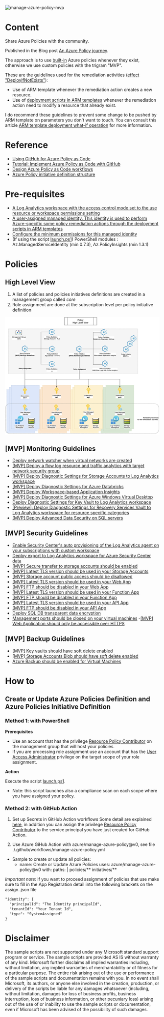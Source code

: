 ![manage-azure-policy-mvp](https://github.com/JamesDLD/azure-policies/workflows/manage-azure-policy-mvp/badge.svg)

# Content
Share Azure Policies with the community.

Published in the Blog post [An Azure Policy journey](https://medium.com/microsoftazure/an-azure-policy-journey-7bb53b41c43d).

The approach is to use [built-in](https://docs.microsoft.com/en-us/azure/governance/policy/samples/built-in-policies?WT.mc_id=AZ-MVP-5003548) Azure policies whenever they exist, otherwise we use custom policies with the trigram "MVP".

These are the guidelines used for the remediation activities ([effect "DeployIfNotExists"](https://docs.microsoft.com/en-us/azure/governance/policy/how-to/remediate-resources?WT.mc_id=AZ-MVP-5003548)):
- Use of ARM template whenever the remediation action creates a new resource.
- Use of [deployment scripts in ARM templates](https://docs.microsoft.com/en-us/azure/azure-resource-manager/templates/deployment-script-template?WT.mc_id=AZ-MVP-5003548) whenever the remediation action need to modify a resource that already exist. 

I do recommend these guidelines to prevent some change to be pushed by ARM template on parameters you don't want to touch.
You can consult this article [ARM template deployment what-if operation](https://docs.microsoft.com/en-us/azure/azure-resource-manager/templates/template-deploy-what-if?WT.mc_id=AZ-MVP-5003548) for more information.

# Reference
- [Using GitHub for Azure Policy as Code](https://techcommunity.microsoft.com/t5/azure-governance-and-management/using-github-for-azure-policy-as-code/ba-p/1886464?WT.mc_id=DOP-MVP-5003548)
- [Tutorial: Implement Azure Policy as Code with GitHub](https://docs.microsoft.com/en-us/azure/governance/policy/tutorials/policy-as-code-github?WT.mc_id=DOP-MVP-5003548)
- [Design Azure Policy as Code workflows](https://docs.microsoft.com/en-us/azure/governance/policy/concepts/policy-as-code?WT.mc_id=DOP-MVP-5003548)
- [Azure Policy initiative definition structure](https://docs.microsoft.com/en-us/azure/governance/policy/concepts/initiative-definition-structure?WT.mc_id=DOP-MVP-5003548)

# Pre-requisites
- [A Log Analytics workspace with the access control mode set to the use resource or workspace permissions setting](https://docs.microsoft.com/en-us/azure/azure-monitor/learn/quick-create-workspace?WT.mc_id=AZ-MVP-5003548)
- [A user-assigned managed identity. This identity is used to perform Azure-specific some policy remediation actions through the deployment scripts in ARM templates](https://docs.microsoft.com/en-us/azure/azure-resource-manager/templates/template-tutorial-deployment-script?WT.mc_id=DOP-MVP-5003548)
- [Configure the minimum permissions for this managed identity](https://docs.microsoft.com/en-us/azure/azure-resource-manager/templates/deployment-script-template?WT.mc_id=AZ-MVP-5003548#configure-the-minimum-permissions)
- (If using the script [launch.ps1](launch.ps1)) PowerShell modules : Az.ManagedServiceIdentity (min 0.7.3), Az.PolicyInsights (min 1.3.1)

# Policies
## High Level View
1. A list of policies and policies initiatives definitions are created in a management group called *core*
2. Role assignment are done at the subscription level per policy initiative definition

![hlv](./images/hlv.png)

## [MVP] Monitoring Guidelines
- [Deploy network watcher when virtual networks are created](https://docs.microsoft.com/en-us/azure/network-watcher/network-watcher-create?WT.mc_id=AZ-MVP-5003548)
- [[MVP] Deploy a flow log resource and traffic analytics with target network security group](https://docs.microsoft.com/en-us/azure/network-watcher/traffic-analytics#enable-flow-log-settings?WT.mc_id=AZ-MVP-5003548)
- [[MVP] Deploy Diagnostic Settings for Storage Accounts to Log Analytics workspace](https://docs.microsoft.com/en-us/azure/storage/blobs/monitor-blob-storage?WT.mc_id=AZ-MVP-5003548)
- [[MVP] Deploy Diagnostic Settings for Azure Databricks](https://docs.microsoft.com/en-us/azure/databricks/administration-guide/account-settings/azure-diagnostic-logs?WT.mc_id=DOP-MVP-5003548)
- [[MVP] Deploy Workspace-based Application Insights](https://docs.microsoft.com/en-us/azure/azure-monitor/app/convert-classic-resource?WT.mc_id=DOP-MVP-5003548)
- [[MVP] Deploy Diagnostic Settings for Azure Windows Virtual Desktop](https://medium.com/faun/diagnostic-settings-for-azure-windows-virtual-desktop-resources-part-2-4bfb9ce8d1be)
- [Deploy Diagnostic Settings for Key Vault to Log Analytics workspace](https://docs.microsoft.com/en-us/azure/azure-monitor/insights/key-vault-insights-overview?WT.mc_id=AZ-MVP-5003548)
- [[Preview]: Deploy Diagnostic Settings for Recovery Services Vault to Log Analytics workspace for resource specific categories](https://docs.microsoft.com/en-us/azure/backup/configure-reports?WT.mc_id=AZ-MVP-5003548)
- [[MVP] Deploy Advanced Data Security on SQL servers](https://docs.microsoft.com/fr-fr/azure/azure-sql/database/azure-defender-for-sql?WT.mc_id=DP-MVP-5003548)

## [MVP] Security Guidelines
- [Enable Security Center's auto provisioning of the Log Analytics agent on your subscriptions with custom workspace](https://docs.microsoft.com/en-us/azure/security-center/security-center-enable-data-collection?WT.mc_id=AZ-MVP-5003548)
- [Deploy export to Log Analytics workspace for Azure Security Center data](https://docs.microsoft.com/en-us/azure/security-center/continuous-export?WT.mc_id=AZ-MVP-5003548)
- [[MVP] Secure transfer to storage accounts should be enabled](https://docs.microsoft.com/en-us/azure/storage/common/storage-require-secure-transfer?toc=%2Fazure%2Fstorage%2Fblobs%2Ftoc.json&WT.mc_id=AZ-MVP-5003548)
- [[MVP] Latest TLS version should be used in your Storage Accounts](https://docs.microsoft.com/en-us/azure/storage/common/transport-layer-security-configure-minimum-version?toc=%2Fazure%2Fstorage%2Fblobs%2Ftoc.json&WT.mc_id=AZ-MVP-5003548)
- [[MVP] Storage account public access should be disallowed](https://docs.microsoft.com/en-us/azure/storage/blobs/anonymous-read-access-configure?WT.mc_id=AZ-MVP-5003548)
- [[MVP] Latest TLS version should be used in your Web App](https://azure.microsoft.com/fr-fr/updates/app-service-and-functions-hosted-apps-can-now-update-tls-versions/?WT.mc_id=DOP-MVP-5003548)
- [[MVP] FTP should be disabled in your Web App](https://docs.microsoft.com/en-us/azure/app-service/deploy-ftp?WT.mc_id=AZ-MVP-5003548#enforce-ftps)
- [[MVP] Latest TLS version should be used in your Function App](https://azure.microsoft.com/fr-fr/updates/app-service-and-functions-hosted-apps-can-now-update-tls-versions/?WT.mc_id=DOP-MVP-5003548)
- [[MVP] FTP should be disabled in your Function App](https://docs.microsoft.com/en-us/azure/app-service/deploy-ftp?WT.mc_id=AZ-MVP-5003548#enforce-ftps)
- [[MVP] Latest TLS version should be used in your API App](https://azure.microsoft.com/fr-fr/updates/app-service-and-functions-hosted-apps-can-now-update-tls-versions/?WT.mc_id=DOP-MVP-5003548)
- [[MVP] FTP should be disabled in your API App](https://docs.microsoft.com/en-us/azure/app-service/deploy-ftp?WT.mc_id=AZ-MVP-5003548#enforce-ftps)
- [Deploy SQL DB transparent data encryption](https://docs.microsoft.com/en-us/azure/azure-sql/database/transparent-data-encryption-tde-overview?WT.mc_id=DP-MVP-5003548)
- [Management ports should be closed on your virtual machines](https://docs.microsoft.com/en-us/azure/security-center/recommendations-reference?WT.mc_id=AZ-MVP-5003548)
-[[MVP] Web Application should only be accessible over HTTPS](https://docs.microsoft.com/fr-fr/azure/app-service/overview-security?WT.mc_id=AZ-MVP-5003548)

## [MVP] Backup Guidelines
- [[MVP] Key vaults should have soft delete enabled](https://docs.microsoft.com/en-us/azure/key-vault/general/key-vault-recovery?WT.mc_id=AZ-MVP-5003548)
- [[MVP] Storage Accounts Blob should have soft delete enabled](https://docs.microsoft.com/en-us/azure/storage/blobs/soft-delete-blob-overview?WT.mc_id=AZ-MVP-5003548)
- [Azure Backup should be enabled for Virtual Machines](https://docs.microsoft.com/en-us/azure/backup/policy-reference?WT.mc_id=AZ-MVP-5003548)

# How to

## Create or Update Azure Policies Definition and Azure Policies Initiative Definition
### Method 1: with PowerShell 
**Prerequisites**

* Use an account that has the privilege [Resource Policy Contributor](https://docs.microsoft.com/en-us/azure/role-based-access-control/built-in-roles?WT.mc_id=AZ-MVP-5003548#resource-policy-contributor) on the management group that will host your policies.
* If you are processing role assignment use an account that has the [User Access Administrator](https://docs.microsoft.com/en-us/azure/role-based-access-control/built-in-roles?WT.mc_id=AZ-MVP-5003548#user-access-administrator) privilege on the target scope of your role assignment.

**Action**

Execute the script [launch.ps1](launch.ps1).

* Note: this script launches also a compliance scan on each scope where you have assigned your policy.

### Method 2: with GitHub Action

1. Set up Secrets in GitHub Action workflows
Some detail are explained [here](https://github.com/Azure/actions-workflow-samples/blob/master/assets/create-secrets-for-GitHub-workflows.md), in addition you can assign the privilege [Resource Policy Contributor](https://docs.microsoft.com/en-us/azure/role-based-access-control/built-in-roles?WT.mc_id=DP-MVP-5003548#resource-policy-contributor) to the service principal you have just created for GitHub Action.

2. Use Azure GiHub Action with azure/manage-azure-policy@v0, see file ./.github/workflows/manage-azure-policy.yml
 - Sample to create or update all policies: 
    - name: Create or Update Azure Policies
      uses: azure/manage-azure-policy@v0
      with:
        paths: |
          policies/**
          initiatives/**

*Important note*: if you want to proceed assignment of policies that use make sure to fill in the App Registration detail into the following brackets on the assign.<Policy>.json file
```
"identity": {
  "principalId": "The Identity principalId",
  "tenantId": "Your Tenant Id",
  "type": "SystemAssigned"
}
```

# Disclaimer

The sample scripts are not supported under any Microsoft standard support program or service. The sample scripts are provided AS IS without warranty of any kind. Microsoft further disclaims all implied warranties including, without limitation, any implied warranties of merchantability or of fitness for a particular purpose. The entire risk arising out of the use or performance of the sample scripts and documentation remains with you. In no event shall Microsoft, its authors, or anyone else involved in the creation, production, or delivery of the scripts be liable for any damages whatsoever (including, without limitation, damages for loss of business profits, business interruption, loss of business information, or other pecuniary loss) arising out of the use of or inability to use the sample scripts or documentation, even if Microsoft has been advised of the possibility of such damages.